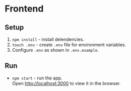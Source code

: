 # Frontend

## Setup

1. `npm install` - install delendencies.
2. `touch .env` - create `.env` file for environment variables.
3. Configure `.env` as shown in `.env.example`.

## Run

- `npm start` - run the app.   
Open [http://localhost:3000](http://localhost:3000) to view it in the browser.   
